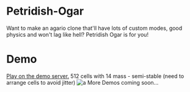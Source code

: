 # Petridish-Ogar
Want to make an agario clone that'll have lots of custom modes, good physics and won't lag like hell? Petridish Ogar is for you!
# Demo
[Play on the demo server.](https://zfsrghs953.github.io/Petridish-Ogar/)
512 cells with 14 mass - semi-stable (need to arrange cells to avoid jitter)
![a](http://i.imgur.com/z7xTxun.png)
More Demos coming soon...
